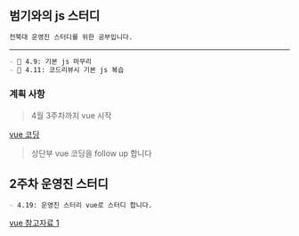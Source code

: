 ## 범기와의 js 스터디

```md
전북대 운영진 스터디를 위한 공부입니다.
```

<hr/>

```md
- 🐯 4.9: 기본 js 마무리
- 🐯 4.11: 코드리뷰시 기본 js 복습
```

### 계획 사항
> 4월 3주차까지 vue 시작

[vue 코딩](https://edu.goorm.io/lecture/15523/%EC%9B%B9-%EA%B2%8C%EC%9E%84%EC%9D%84-%EB%A7%8C%EB%93%A4%EB%A9%B0-%EB%B0%B0%EC%9A%B0%EB%8A%94-vue)

> 상단부 vue 코딩을 follow up 합니다

## 2주차 운영진 스터디

```md
- 4.19: 운영진 스터리 vue로 스터디 합니다.

```
[vue 참고자료 1](https://skkulikelion2018.netlify.app/)